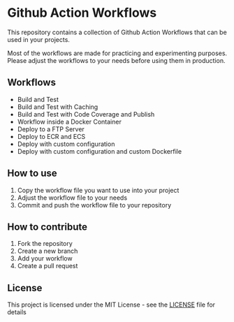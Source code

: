 # Github Action Workflows

This repository contains a collection of Github Action Workflows that can be used in your projects.

Most of the workflows are made for practicing and experimenting purposes. Please adjust the workflows to your needs before using them in production.

## Workflows

- Build and Test
- Build and Test with Caching
- Build and Test with Code Coverage and Publish
- Workflow inside a Docker Container
- Deploy to a FTP Server
- Deploy to ECR and ECS
- Deploy with custom configuration
- Deploy with custom configuration and custom Dockerfile

## How to use

1. Copy the workflow file you want to use into your project
2. Adjust the workflow file to your needs
3. Commit and push the workflow file to your repository

## How to contribute

1. Fork the repository
2. Create a new branch
3. Add your workflow
4. Create a pull request

## License

This project is licensed under the MIT License - see the [LICENSE](LICENSE) file for details
